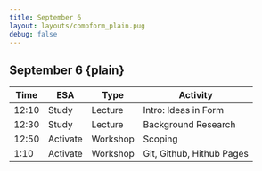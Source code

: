 ```yaml
---
title: September 6
layout: layouts/compform_plain.pug
debug: false
---
```



## September 6 {plain}


| Time  | ESA      | Type     | Activity                  |
| ----- | -------- | -------- | ------------------------- |
| 12:10 | Study    | Lecture  | Intro: Ideas in Form      |
| 12:30 | Study    | Lecture  | Background Research       |
| 12:50 | Activate | Workshop | Scoping                   |
| 1:10  | Activate | Workshop | Git, Github, Hithub Pages |


<!-- 
## Warm Up: ?
*5 minutes*

Join your assigned group. Answer your group's assigned question in exactly 7 words.

Ola + Lizette 
: ?

Andy + Alyssa + Forrest
: ?

Dahee + Brooke
: ?

Herbert + Rui
: ?

Julia + Josefina
: ?

Lillian + Keaton
: ?

 


### Background Research
Quote can be about design research:
How do you find out what you are walling in and out, how do you learn about the audience/"something there":

> Before I built a wall I'd ask to know
> What I was walling in or walling out,
> And to whom I was like to give offence.
> Something there is that doesn't love a wall,
> That wants it down.

Robert Frost, Medning Wall{attrib} -->


<!-- 

https://jbakse.github.io/major_studio_1/week_2/wednesday.html -->